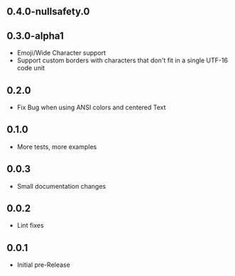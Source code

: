 ## 0.4.0-nullsafety.0

## 0.3.0-alpha1

- Emoji/Wide Character support
- Support custom borders with characters that don't fit in a single UTF-16 code unit

## 0.2.0

- Fix Bug when using ANSI colors and centered Text

## 0.1.0

- More tests, more examples

## 0.0.3

- Small documentation changes

## 0.0.2

- Lint fixes

## 0.0.1

- Initial pre-Release

